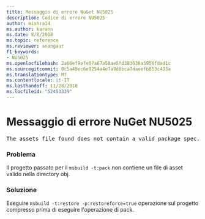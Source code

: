 ```yaml
---
title: Messaggio di errore NuGet NU5025
description: Codice di errore NU5025
author: mishra14
ms.author: karann
ms.date: 8/8/2018
ms.topic: reference
ms.reviewer: anangaur
f1_keywords:
- NU5025
ms.openlocfilehash: 2a66ef9efe07a67a58ae5fd383636a5956fdad1c
ms.sourcegitcommit: 0c5a49ec6e0254a4e7a9d8bca7daeefb853c433a
ms.translationtype: MT
ms.contentlocale: it-IT
ms.lasthandoff: 11/28/2018
ms.locfileid: "52453339"
---
```

# <a name="nuget-error-nu5025"></a>Messaggio di errore NuGet NU5025
<pre>The assets file found does not contain a valid package spec. Try restoring the project again. The location of the assets file is F:\project\obj\project.assets.json.</pre>

### <a name="issue"></a>Problema

Il progetto passato per il `msbuild -t:pack` non contiene un file di asset valido nella directory obj.


### <a name="solution"></a>Soluzione

Eseguire `msbuild -t:restore -p:restoreforce=true` operazione sul progetto compresso prima di eseguire l'operazione di pack.


